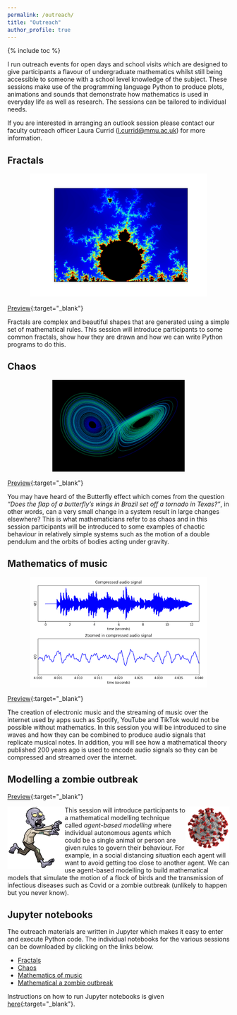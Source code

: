 ```yaml
---
permalink: /outreach/
title: "Outreach"
author_profile: true
---
```


{% include toc %}

I run outreach events for open days and school visits which are designed to give participants a flavour of undergraduate mathematics whilst still being accessible to someone with a school level knowledge of the subject. These sessions make use of the programming language Python to produce plots, animations and sounds that demonstrate how mathematics is used in everyday life as well as research. The sessions can be tailored to individual needs.

If you are interested in arranging an outlook session please contact our faculty outreach officer Laura Currid ([l.currid@mmu.ac.uk](mailto:l.currid@mmu.ac.uk)) for more information.

## Fractals

<p style="text-align: center"><img src="/images/mandelbrot.png" width="400" /></p>

[Preview](../files/outreach/fractals.html){:target="_blank"}

Fractals are complex and beautiful shapes that are generated using a simple set of mathematical rules. This session will introduce participants to some common fractals, show how they are drawn and how we can write Python programs to do this.

## Chaos

<p style="text-align: center"><img src="/images/lorenz.png" width="300" /></p>

[Preview](../files/outreach/chaos.html){:target="_blank"}

You may have heard of the Butterfly effect which comes from the question *“Does the flap of a butterfly’s wings in Brazil set off a tornado in Texas?”*, in other words, can a very small change in a system result in large changes elsewhere? This is what mathematicians refer to as chaos and in this session participants will be introduced to some examples of chaotic behaviour in relatively simple systems such as the motion of a double pendulum and the orbits of bodies acting under gravity.  

## Mathematics of music

<p style="text-align: center"><img src="/images/signal.png" width="400" /></p>

[Preview](../files/outreach/music.html){:target="_blank"}

The creation of electronic music and the streaming of music over the internet used by apps such as Spotify, YouTube and TikTok would not be possible without mathematics. In this session you will be introduced to sine waves and how they can be combined to produce audio signals that replicate musical notes. In addition, you will see how a mathematical theory published 200 years ago is used to encode audio signals so they can be compressed and streamed over the internet.

## Modelling a zombie outbreak

[Preview](../files/outreach/zombie.html){:target="_blank"}

<img src="/images/running zombie.png" width=130 align="left">
<img src="/images/covid.png" align=right width=100>

This session will introduce participants to a mathematical modelling technique called *agent-based modelling* where individual autonomous agents which could be a single animal or person are given rules to govern their behaviour. For example, in a social distancing situation each agent will want to avoid getting too close to another agent. We can use agent-based modelling to build mathematical models that simulate the motion of a flock of birds and the transmission of infectious diseases such as Covid or a zombie outbreak (unlikely to happen but you never know).

## Jupyter notebooks

The outreach materials are written in Jupyter which makes it easy to enter and execute Python code. The individual notebooks for the various sessions can be downloaded by clicking on the links below.

- [Fractals](/files/outreach/Fractals.ipynb)
- [Chaos](/files/outreach/Chaos.zip)
- [Mathematics of music](/files/outreach/Music.zip)
- [Mathematical a zombie outbreak](/files/outreach/Zombie.ipynb)

Instructions on how to run Jupyter notebooks is given [here](/jupyter-notebook){:target="_blank"}.